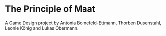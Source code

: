 # The Principle of Maat

A Game Design project by Antonia Bornefeld-Ettmann, Thorben Dusenstahl, Leonie König and Lukas Obermann.
